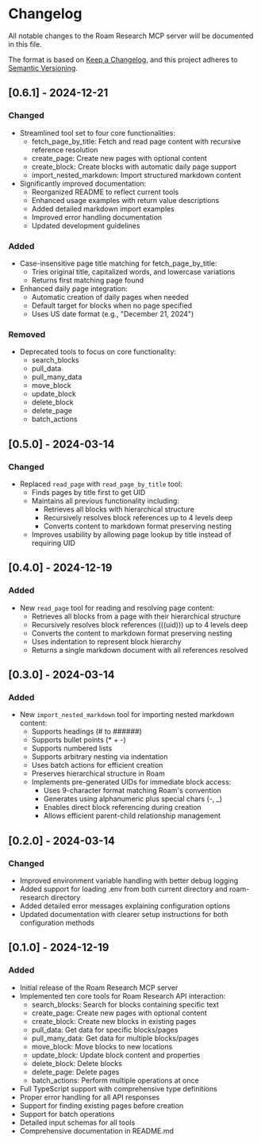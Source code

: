 # Changelog

All notable changes to the Roam Research MCP server will be documented in this file.

The format is based on [Keep a Changelog](https://keepachangelog.com/en/1.0.0/),
and this project adheres to [Semantic Versioning](https://semver.org/spec/v2.0.0.html).

## [0.6.1] - 2024-12-21

### Changed

- Streamlined tool set to four core functionalities:
  - fetch_page_by_title: Fetch and read page content with recursive reference resolution
  - create_page: Create new pages with optional content
  - create_block: Create blocks with automatic daily page support
  - import_nested_markdown: Import structured markdown content
- Significantly improved documentation:
  - Reorganized README to reflect current tools
  - Enhanced usage examples with return value descriptions
  - Added detailed markdown import examples
  - Improved error handling documentation
  - Updated development guidelines

### Added

- Case-insensitive page title matching for fetch_page_by_title:
  - Tries original title, capitalized words, and lowercase variations
  - Returns first matching page found
- Enhanced daily page integration:
  - Automatic creation of daily pages when needed
  - Default target for blocks when no page specified
  - Uses US date format (e.g., "December 21, 2024")

### Removed

- Deprecated tools to focus on core functionality:
  - search_blocks
  - pull_data
  - pull_many_data
  - move_block
  - update_block
  - delete_block
  - delete_page
  - batch_actions

## [0.5.0] - 2024-03-14

### Changed

- Replaced `read_page` with `read_page_by_title` tool:
  - Finds pages by title first to get UID
  - Maintains all previous functionality including:
    - Retrieves all blocks with hierarchical structure
    - Recursively resolves block references up to 4 levels deep
    - Converts content to markdown format preserving nesting
  - Improves usability by allowing page lookup by title instead of requiring UID

## [0.4.0] - 2024-12-19

### Added

- New `read_page` tool for reading and resolving page content:
  - Retrieves all blocks from a page with their hierarchical structure
  - Recursively resolves block references (((uid))) up to 4 levels deep
  - Converts the content to markdown format preserving nesting
  - Uses indentation to represent block hierarchy
  - Returns a single markdown document with all references resolved

## [0.3.0] - 2024-03-14

### Added

- New `import_nested_markdown` tool for importing nested markdown content:
  - Supports headings (# to ######)
  - Supports bullet points (\* + -)
  - Supports numbered lists
  - Supports arbitrary nesting via indentation
  - Uses batch actions for efficient creation
  - Preserves hierarchical structure in Roam
  - Implements pre-generated UIDs for immediate block access:
    - Uses 9-character format matching Roam's convention
    - Generates using alphanumeric plus special chars (-, \_)
    - Enables direct block referencing during creation
    - Allows efficient parent-child relationship management

## [0.2.0] - 2024-03-14

### Changed

- Improved environment variable handling with better debug logging
- Added support for loading .env from both current directory and roam-research directory
- Added detailed error messages explaining configuration options
- Updated documentation with clearer setup instructions for both configuration methods

## [0.1.0] - 2024-12-19

### Added

- Initial release of the Roam Research MCP server
- Implemented ten core tools for Roam Research API interaction:
  - search_blocks: Search for blocks containing specific text
  - create_page: Create new pages with optional content
  - create_block: Create new blocks in existing pages
  - pull_data: Get data for specific blocks/pages
  - pull_many_data: Get data for multiple blocks/pages
  - move_block: Move blocks to new locations
  - update_block: Update block content and properties
  - delete_block: Delete blocks
  - delete_page: Delete pages
  - batch_actions: Perform multiple operations at once
- Full TypeScript support with comprehensive type definitions
- Proper error handling for all API responses
- Support for finding existing pages before creation
- Support for batch operations
- Detailed input schemas for all tools
- Comprehensive documentation in README.md
